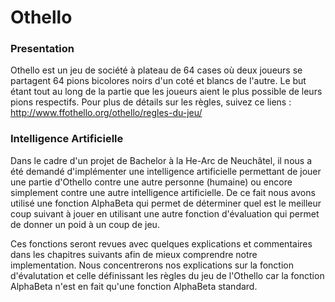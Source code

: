 # Othello

### Presentation

Othello est un jeu de société à plateau de 64 cases où deux joueurs se partagent 64 pions bicolores noirs d'un coté et blancs de l'autre. Le but étant tout au long de la partie que les joueurs aient le plus possible de leurs pions respectifs. Pour plus de détails sur les règles, suivez ce liens : http://www.ffothello.org/othello/regles-du-jeu/

### Intelligence Artificielle

Dans le cadre d'un projet de Bachelor à la He-Arc de Neuchâtel, il nous a été demandé d'implémenter une intelligence artificielle permettant de jouer une partie d'Othello contre une autre personne (humaine) ou encore simplement contre une autre intelligence artificielle. De ce fait nous avons utilisé une fonction AlphaBeta qui permet de déterminer quel est le meilleur coup suivant à jouer en utilisant une autre fonction d'évaluation qui permet de donner un poid à un coup de jeu.

Ces fonctions seront revues avec quelques explications et commentaires dans les chapitres suivants afin de mieux comprendre notre implementation. Nous concentrerons nos explications sur la fonction d'évalutation et celle définissant les règles du jeu de l'Othello car la fonction AlphaBeta n'est en fait qu'une fonction AlphaBeta standard.
